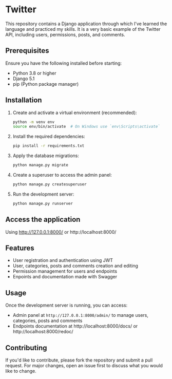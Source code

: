 # Twitter
This repository contains a Django application through which I've learned the language and practiced my skills. It is a very basic example of the Twitter API, including users, permissions, posts, and comments.

## Prerequisites

Ensure you have the following installed before starting:

- Python 3.8 or higher
- Django 5.1
- pip (Python package manager)

## Installation

1. Create and activate a virtual environment (recommended):

   ```bash
   python -m venv env
   source env/bin/activate  # On Windows use `env\Scripts\activate`

2. Install the required dependencies:

   ```bash
   pip install -r requirements.txt


3. Apply the database migrations:

   ```bash
   python manage.py migrate

4. Create a superuser to access the admin panel:

   ```bash
   python manage.py createsuperuser

5. Run the development server:

   ```bash
   python manage.py runserver

## Access the application

Using http://127.0.0.1:8000/ or http://localhost:8000/

## Features

- User registration and authentication using JWT
- User, categories, posts and comments creation and editing
- Permission management for users and endpoints
- Enpoints and documentation made with Swagger

## Usage

Once the development server is running, you can access:

- Admin panel at `http://127.0.0.1:8000/admin/` to manage users, categories, posts and comments
- Endpoints documentation at http://localhost:8000/docs/ or http://localhost:8000/redoc/

## Contributing

If you'd like to contribute, please fork the repository and submit a pull request. For major changes, open an issue first to discuss what you would like to change.
